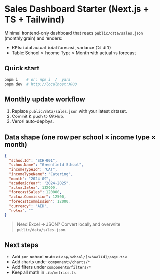 # Sales Dashboard Starter (Next.js + TS + Tailwind)

Minimal frontend-only dashboard that reads `public/data/sales.json` (monthly grain) and renders:
- KPIs: total actual, total forecast, variance (% diff)
- Table: School × Income Type × Month with actual vs forecast

## Quick start
```bash
pnpm i    # or: npm i  /  yarn
pnpm dev  # http://localhost:3000
```

## Monthly update workflow
1) Replace `public/data/sales.json` with your latest dataset.
2) Commit & push to GitHub.
3) Vercel auto-deploys.

## Data shape (one row per school × income type × month)
```json
{
  "schoolId": "SCH-001",
  "schoolName": "Greenfield School",
  "incomeTypeId": "CAT",
  "incomeTypeName": "Catering",
  "month": "2024-09",
  "academicYear": "2024-2025",
  "actualSales": 125000,
  "forecastSales": 120000,
  "actualCommission": 12500,
  "forecastCommission": 12000,
  "currency": "AED",
  "notes": ""
}
```

> Need Excel → JSON? Convert locally and overwrite `public/data/sales.json`.

## Next steps
- Add per-school route at `app/school/[schoolId]/page.tsx`
- Add charts under `components/charts/*`
- Add filters under `components/filters/*`
- Keep all math in `lib/metrics.ts`
